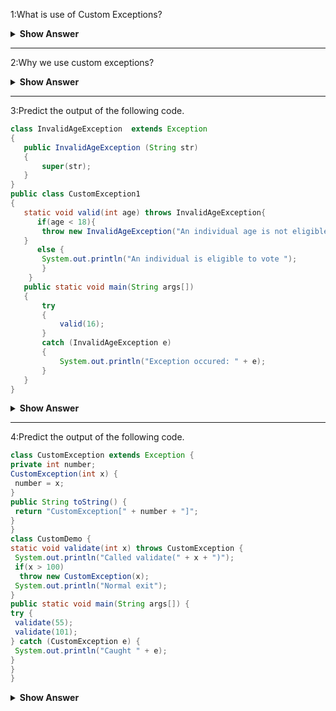 1:What is use of Custom Exceptions?

<details><summary><b> Show Answer</b></summary>
<details><summary><b> Explanation</b></summary>
 > - When we create our own exceptions that are derived classes of the `Exception` class is known as custom exception or user-defined exception. 
> - Custom exceptions are used to customize the exception according to the user needs.
  
</details>
</details>

---

2:Why we use custom exceptions?

<details><summary><b> Show Answer</b></summary>
<details><summary><b> Explanation</b></summary>
 
> - Custom Exception are used to catch and provide specific treatment to a subset of existing java exceptions.
> - We also have exceptions related to business logic and workflow. 
> - It is useful for the application users or the developers to understand the exact problem.
> - In order to create custom exception, we need to extend `Exception` class that belongs to <code>java.lang</code> package.
 </details>
</details>

---

3:Predict the output of the following code.
 ``` java 
class InvalidAgeException  extends Exception  
{  
    public InvalidAgeException (String str)  
    {  
        super(str);  
    }  
}  
public class CustomException1  
{  
    static void valid(int age) throws InvalidAgeException{    
       if(age < 18){  
        throw new InvalidAgeException("An individual age is not eligible to vote");    
    }  
       else {   
        System.out.println("An individual is eligible to vote ");   
        }   
     }    
    public static void main(String args[])  
    {  
        try  
        {    
            valid(16);  
        }  
        catch (InvalidAgeException e)  
        {   
            System.out.println("Exception occured: " + e);  
        }   
    }  
}  
```
<details><summary><b> Show Answer</b></summary>
 
 ```java
Exception occured:InvalidAgeException:An individual age is not eligible to vote
 ```
 
</details>

---

4:Predict the output of  the following code.
 ``` java 
class CustomException extends Exception {
 private int number;
 CustomException(int x) {
  number = x;
 }
 public String toString() {
  return "CustomException[" + number + "]";
 }
}
class CustomDemo {
 static void validate(int x) throws CustomException {
  System.out.println("Called validate(" + x + ")");
  if(x > 100)
   throw new CustomException(x);
  System.out.println("Normal exit");
}
public static void main(String args[]) {
 try {
  validate(55);
  validate(101);
 } catch (CustomException e) {
  System.out.println("Caught " + e);
 }
 }
}
```
<details><summary><b> Show Answer</b></summary>
<details><summary><b> Explanation</b></summary>
 
```java
Called compute(55)
Normal exit
Called compute(101)
Caught MyException[101]
```
 
</details>

---

